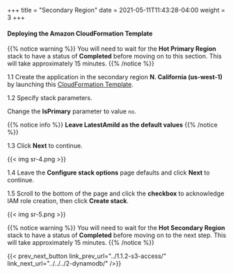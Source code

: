 +++
title = "Secondary Region"
date =  2021-05-11T11:43:28-04:00
weight = 3
+++

#### Deploying the Amazon CloudFormation Template

{{% notice warning %}}
You will need to wait for the **Hot Primary Region** stack to have a status of **Completed** before moving on to this section. This will take approximately 15 minutes.
{{% /notice %}}

1.1 Create the application in the secondary region **N. California (us-west-1)** by launching this  [CloudFormation Template](https://console.aws.amazon.com/cloudformation/home?region=us-west-1#/stacks/create/template?stackName=hot-secondary&templateURL=https://ee-assets-prod-us-east-1.s3.amazonaws.com/modules/7ebe40ac15b94a1e815828a877bde9b3/v7/HotStandby.yaml).

1.2  Specify stack parameters.

Change the **IsPrimary** parameter to value `no`.

{{% notice info %}}
**Leave LatestAmiId as the default values**
{{% /notice %}}

1.3 Click **Next** to continue.

{{< img sr-4.png >}}

1.4 Leave the **Configure stack options** page defaults and click **Next** to continue.

1.5 Scroll to the bottom of the page and click the **checkbox** to acknowledge IAM role creation, then click **Create stack**.

{{< img sr-5.png >}}

{{% notice warning %}}
You will need to wait for the **Hot Secondary Region** stack to have a status of **Completed** before moving on to the next step. This will take approximately 15 minutes.
{{% /notice %}}

{{< prev_next_button link_prev_url="../1.1.2-s3-access/" link_next_url="../../../2-dynamodb/" />}}